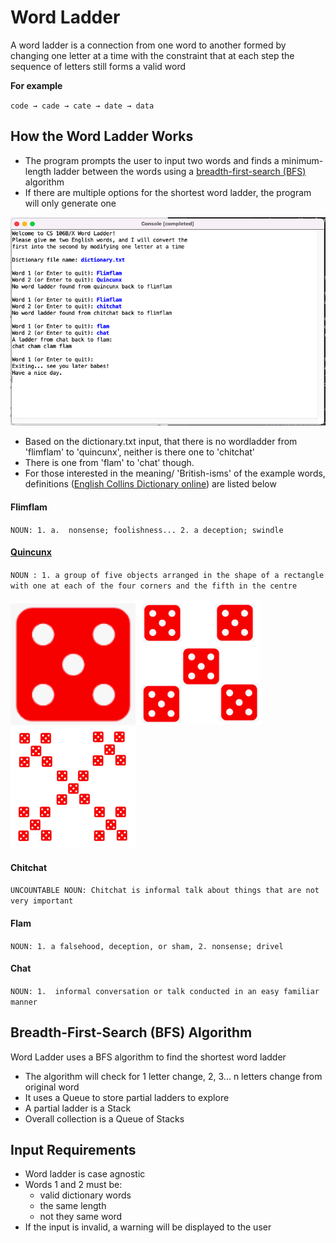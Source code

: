 # Word Ladder

A word ladder is a connection from one word to another formed by changing one letter at a time with the constraint that at each step the sequence of letters still forms a valid word

**For example**

`code → cade → cate → date → data`

## How the Word Ladder Works

 - The program prompts the user to input two words and finds a minimum-length ladder between the words using a [breadth-first-search (BFS)](https://en.wikipedia.org/wiki/Breadth-first_search) algorithm
- If there are multiple options for the shortest word ladder, the program will only generate one

<img src="readme_images/wordladder_demo.png" alt="Screenshot of Word Ladder in action"/>

- Based on the dictionary.txt input, that there is no wordladder from 'flimflam' to 'quincunx', neither is there one to 'chitchat'
- There is one from 'flam' to 'chat' though.
- For those interested in the meaning/ 'British-isms' of the example words, definitions ([English Collins Dictionary online](https://www.collinsdictionary.com/dictionary/english/)) are listed below

#### Flimflam
`NOUN: 1. a.  nonsense; foolishness... 2. a deception; swindle`

#### [Quincunx](https://en.wikipedia.org/wiki/Quincunx)
`NOUN : 1. a group of five objects arranged in the shape of a rectangle with one at each of the four corners and the fifth in the centre`

<img src="readme_images/dice_on_five.png" alt="A die on face five" width="200"/><img src="readme_images/quincunx_of_dice.png" alt="A quincunx of dice on face five" width="200"/><img src="readme_images/quincunx_of_quincunx_of_dice.png" alt="A quincunx of quincunx of dice on face five" width="200"/>

#### Chitchat
`UNCOUNTABLE NOUN: Chitchat is informal talk about things that are not very important`

#### Flam
`NOUN: 1. a falsehood, deception, or sham, 2. nonsense; drivel`

#### Chat
`NOUN: 1.  informal conversation or talk conducted in an easy familiar manner`

## Breadth-First-Search (BFS) Algorithm

Word Ladder uses a BFS algorithm to find the shortest word ladder
- The algorithm will check for 1 letter change, 2, 3... n letters change from original word
- It uses a Queue to store partial ladders to explore
- A partial ladder is a Stack
- Overall collection is  a Queue of Stacks

 ## Input Requirements

- Word ladder is case agnostic
- Words 1 and 2 must be:
   - valid dictionary words
   - the same length
   - not they same word
- If the input is invalid, a warning will be displayed to the user

